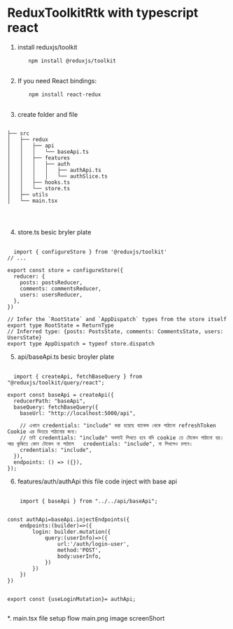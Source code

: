 # ReduxToolkitRtk with typescript react

1. install reduxjs/toolkit
  <pre>
    <code>  npm install @reduxjs/toolkit</code>
  </pre>

2. If you need React bindings:

  <pre>
     <code> npm install react-redux</code>
  </pre>

  3. create folder and file

<pre><code>
├── src
│   ├── redux
│   │   ├── api
│   │   │   └── baseApi.ts
│   │   ├── features
│   │   │   ├── auth
│   │   │   │   ├── authApi.ts
│   │   │   │   └── authSlice.ts
│   │   ├── hooks.ts
│   │   └── store.ts
│   ├── utils
│   └── main.tsx



</code></pre>

4. store.ts besic bryler plate
<pre> <code>
  import { configureStore } from '@reduxjs/toolkit'
// ...

export const store = configureStore({
  reducer: {
    posts: postsReducer,
    comments: commentsReducer,
    users: usersReducer,
  },
})

// Infer the `RootState` and `AppDispatch` types from the store itself
export type RootState = ReturnType<typeof store.getState>
// Inferred type: {posts: PostsState, comments: CommentsState, users: UsersState}
export type AppDispatch = typeof store.dispatch
</code></pre>

5. api/baseApi.ts besic broyler plate

<pre> <code>
  import { createApi, fetchBaseQuery } from "@reduxjs/toolkit/query/react";

export const baseApi = createApi({
  reducerPath: "baseApi",
  baseQuery: fetchBaseQuery({
    baseUrl: "http://localhost:5000/api",

    // এখানে credentials: "include" করা হয়েছে ব্যাকেন্ড থেকে পাঠানো refreshToken Cookie এর ভিতরে পাঠানোর জন্য।
    // তাই credentials: "include" অবশ্যই লিখতে হবে যদি cookie তে টোকেন পাঠানো হয়। আর কুকিতে কোন টোকেন না পাঠালে   credentials: "include", না লিখলেও চলবে।
    credentials: "include",
  }),
  endpoints: () => ({}),
});
</code></pre>

6. features/auth/authApi this file code inject with base api
  <pre> <code>
    import { baseApi } from "../../api/baseApi";


const authApi=baseApi.injectEndpoints({
    endpoints:(builder)=>({
        login: builder.mutation({
            query:(userInfo)=>({
                url:'/auth/login-user',
                method:'POST',
                body:userInfo,
            })
        })
    })
})


export const {useLoginMutation}= authApi;
  </code></pre>


*. main.tsx file setup flow main.png image screenShort
<pre> <code>

</code></pre>

<pre> <code></code></pre>
<pre> <code></code></pre>
